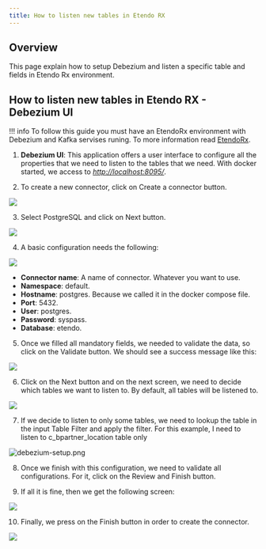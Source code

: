 ```yaml
---
title: How to listen new tables in Etendo RX
---
```


## Overview

This page explain how to setup Debezium and listen a specific table and fields in Etendo Rx environment.

## How to listen new tables in Etendo RX - Debezium UI

!!! info
    To follow this guide you must have an EtendoRx environment with Debezium and Kafka servises runing. To more information read [EtendoRx](https://docs.etendo.software/en/technical-documentation/etendo-environment/platform/EtendoRx).  

1. **Debezium UI**: This application offers a user interface to configure all the properties that we need to listen to the tables that we need. With docker started, we access to [_http://localhost:8095/_](http://localhost:8095/).

2. To create a new connector, click on Create a connector button.

![](https://lh6.googleusercontent.com/aJzitIXqJbubWW8GARdErE46voV8KjmGcf2v00hQBmGUrTbhL81J4GoeyoTFhhBZ4xiIOrQiP6Yhd99gOZbg8sga4l54BE11ssioAvRldAq-ViG43SMV2WoYEj4AZT77cZL_J2LTIoKyZYeAtg)

3. Select PostgreSQL and click on Next button.

![](https://lh5.googleusercontent.com/AMPZS3Vby4NP9i40khwsXUzOa2jXcCJRIxBqR4B5Q39Tu4ELWRu2TJXA4Gr28nvYinpCIll-v-hcDVeJSQ2khtmOQ6kzziXKyM-yDe94UdkSQWd5KUl2T71elJDy_Tfzdfi7kDxckVezqZdeWw)

4. A basic configuration needs the following:

![](https://lh3.googleusercontent.com/iGY8RsjNAaEK6NsWSqaAE7DtFfFO-h3HOTNi14cniswQJcB3upduzM7iHtIkhD2_Wl5J13KpiBSWXhraX_nubdQg0EsaKXpHSMlXWfVUM67eTnFBLTPrPKUccAqRoFDp0DixbD2HHHGdauQw5Q)

- **Connector name**: A name of connector. Whatever you want to use.
- **Namespace**: default.
- **Hostname**: postgres. Because we called it in the docker compose file.
- **Port**: 5432.
- **User**: postgres.
- **Password**: syspass.
- **Database**: etendo.

5. Once we filled all mandatory fields, we needed to validate the data, so click on the Validate button. We should see a success message like this:

![](https://lh6.googleusercontent.com/43UN2abdTb_x4vkSjotWUAomawnIgtJp-V7c_Xiw9pkTk2AUvgQYuSXaV9OrWSj2Ni-HTpBhGZ8JkvWEmPkrdtrp0JyI6CED24iBl8nW1DCobBsP0ZXB-0wb8DOPOGzX1Qk1AGE6m_5sxoC6cw)

6. Click on the Next button and on the next screen, we need to decide which tables we want to listen to. By default, all tables will be listened to.

![](https://lh5.googleusercontent.com/sNYtCQLE0xE9y3Gg-iQaNimGbG21f_EK3O-PPae8SqJ9uQ7LkeaRaaXnH1XA85grFNpSXU4YKliN9-Yv8mDjxHXjweTxaRhN10gbtd3D55-Z2ktPN8K-goEcGgncDydvFGWIX9CAKRl9GcuE2A)

7. If we decide to listen to only some tables, we need to lookup the table in the input Table Filter and apply the filter. For this example, I need to listen to c_bpartner_location table only

![debezium-setup.png](/docs.etendo.software/assets/legacy/technicaldocumentation/platform/debezium-setup.png)

8. Once we finish with this configuration, we need to validate all configurations. For it, click on the Review and Finish button.

9. If all it is fine, then we get the following screen:

![](https://lh3.googleusercontent.com/KN41JFvZb7YA2Er6wHiM3rcbp1r90WRmtDkMHADxhUSEknU7TR6qVb3DP1ukTrjlPRVrqVQXJJ2nhqj9861DYMHq88FRDHGGhn1X9U0by2iaejGeRjoa6cBmvLIKChTRVaYPt8BYwQ0MfPrTzw)

10. Finally, we press on the Finish button in order to create the connector.

![](https://lh3.googleusercontent.com/gtfy5r9_ohJjCHsISAU5p0GqItRPbG-U_7Ih1h1uIC1wUxl3rJC3ataZfQEuOvtdpAEOIkTvmLxctK6aYq8_kpWNwtHIr_HwKTV7HfMzH4xGY_ffqRcCZPrdL8ZHnnVJ5Ue-wn8JJR9oadZtIw)
